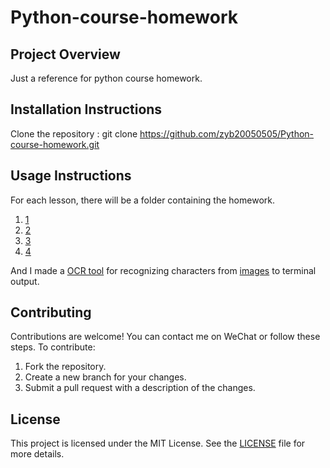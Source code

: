 # Python-course-homework

## Project Overview
Just a reference for python course homework.

## Installation Instructions
Clone the repository :
    git clone https://github.com/zyb20050505/Python-course-homework.git
    
## Usage Instructions
For each lesson, there will be a folder containing the homework.
1. [1](1)
2. [2](2)
3. [3](3)
4. [4](4)

And I made a [OCR tool](OCR.py) for recognizing characters from [images](imgs) to terminal output.


## Contributing
Contributions are welcome! You can contact me on WeChat or follow these steps. 
To contribute:
1. Fork the repository.
2. Create a new branch for your changes.
3. Submit a pull request with a description of the changes.

## License
This project is licensed under the MIT License. See the [LICENSE](LICENSE) file for more details.